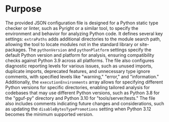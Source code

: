 # Purpose
The provided JSON configuration file is designed for a Python static type checker or linter, such as Pyright or a similar tool, to specify the environment and behavior for analyzing Python code. It defines several key settings: `extraPaths` adds additional directories to the module search path, allowing the tool to locate modules not in the standard library or site-packages. The `pythonVersion` and `pythonPlatform` settings specify the default Python version and platform for analysis, ensuring compatibility checks against Python 3.9 across all platforms. The file also configures diagnostic reporting levels for various issues, such as unused imports, duplicate imports, deprecated features, and unnecessary type ignore comments, with specified levels like "warning," "error," and "information." Additionally, the `executionEnvironments` array allows for specifying different Python versions for specific directories, enabling tailored analysis for codebases that may use different Python versions, such as Python 3.8 for the "gguf-py" directory and Python 3.10 for "tools/server/tests." The file also includes comments indicating future changes and considerations, such as updating the `disableBytesTypePromotions` setting when Python 3.12 becomes the minimum supported version.
